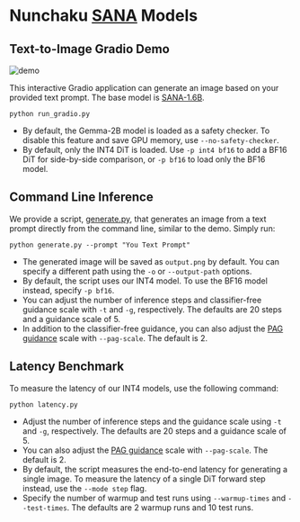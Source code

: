 # Nunchaku [SANA](https://nvlabs.github.io/Sana/) Models

## Text-to-Image Gradio Demo

![demo](https://huggingface.co/mit-han-lab/nunchaku-artifacts/resolve/main/nunchaku/app/sana/t2i/assets/demo.jpg)

This interactive Gradio application can generate an image based on your provided text prompt. The base model is [SANA-1.6B](https://huggingface.co/Efficient-Large-Model/Sana_1600M_1024px_BF16_diffusers).

```shell
python run_gradio.py
```

* By default, the Gemma-2B model is loaded as a safety checker. To disable this feature and save GPU memory, use `--no-safety-checker`.
* By default, only the INT4 DiT is loaded. Use `-p int4 bf16` to add a BF16 DiT for side-by-side comparison, or `-p bf16` to load only the BF16 model.

## Command Line Inference

We provide a script, [generate.py](generate.py), that generates an image from a text prompt directly from the command line, similar to the demo. Simply run:

```shell
python generate.py --prompt "You Text Prompt"
```

* The generated image will be saved as `output.png` by default. You can specify a different path using the `-o` or `--output-path` options.
* By default, the script uses our INT4 model. To use the BF16 model instead, specify `-p bf16`.
* You can adjust the number of inference steps and classifier-free guidance scale with `-t` and `-g`, respectively. The defaults are 20 steps and a guidance scale of 5.
* In addition to the classifier-free guidance, you can also adjust the [PAG guidance](https://arxiv.org/abs/2403.17377) scale with `--pag-scale`. The default is 2.

## Latency Benchmark

To measure the latency of our INT4 models, use the following command:

```shell
python latency.py
```

* Adjust the number of inference steps and the guidance scale using `-t` and `-g`, respectively. The defaults are 20 steps and a guidance scale of 5.
* You can also adjust the [PAG guidance](https://arxiv.org/abs/2403.17377) scale with `--pag-scale`. The default is 2.
* By default, the script measures the end-to-end latency for generating a single image. To measure the latency of a single DiT forward step instead, use the `--mode step` flag.
* Specify the number of warmup and test runs using `--warmup-times` and `--test-times`. The defaults are 2 warmup runs and 10 test runs.

